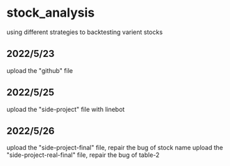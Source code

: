 # stock_analysis
using different strategies to backtesting varient stocks
## 2022/5/23
upload the "github" file
## 2022/5/25
upload the "side-project" file with linebot
## 2022/5/26
upload the "side-project-final" file, repair the bug of stock name
upload the "side-project-real-final" file, repair the bug of table-2 
